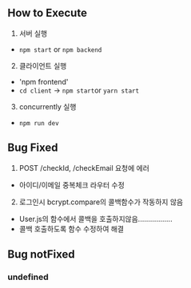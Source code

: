## How to Execute
1. 서버 실행
- `npm start` or `npm backend`
2. 클라이언트 실행
- 'npm frontend'
- `cd client` -> `npm start`or `yarn start`
3. concurrently 실행
- `npm run dev`

## Bug Fixed
1. POST /checkId, /checkEmail 요청에 에러
 - 아이디/이메일 중복체크 라우터 수정
2. 로그인시 bcrypt.compare의 콜백함수가 작동하지 않음
 - User.js의 함수에서 콜백을 호출하지않음.................
 - 콜백 호출하도록 함수 수정하여 해결
## Bug notFixed
### undefined